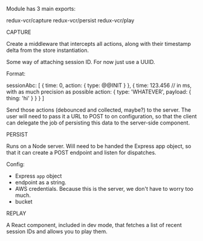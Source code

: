Module has 3 main exports:

redux-vcr/capture
redux-vcr/persist
redux-vcr/play


CAPTURE

Create a middleware that intercepts all actions, along with their timestamp delta from the store instantiation.

Some way of attaching session ID. For now just use a UUID.

Format:

sessionAbc: [
  {
    time: 0,
    action: {
      type: @@INIT
    }
  }, {
    time: 123.456 // in ms, with as much precision as possible
    action: {
      type: 'WHATEVER',
      payload: { thing: 'hi' }
    }
  }
]

Send those actions (debounced and collected, maybe?) to the server. The user will need to pass it a URL to POST to on configuration, so that the client can delegate the job of persisting this data to the server-side component.


PERSIST

Runs on a Node server. Will need to be handed the Express app object, so that it
can create a POST endpoint and listen for dispatches.

Config:

- Express `app` object
- endpoint as a string.
- AWS credentials. Because this is the server, we don't have to worry too much.
- bucket


REPLAY

A React component, included in dev mode, that fetches a list of recent session IDs and allows you to play them.
